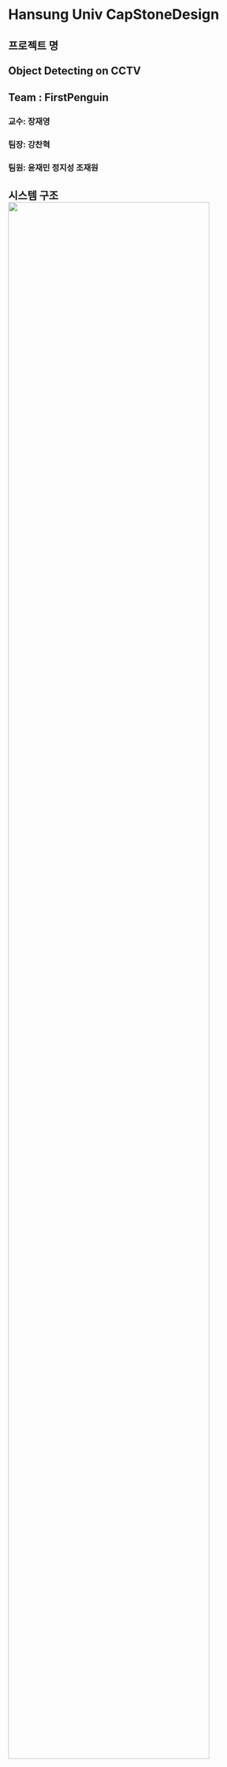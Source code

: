 <h1>Hansung Univ CapStoneDesign</h1>

<h2>프로젝트 명</br></br>Object Detecting on CCTV</h2>

<h2>Team : FirstPenguin</h2>
<h3>교수: 장재영</h3>
<h3>팀장: 강찬혁</h3>
<h3>팀원: 윤재민 정지성 조재원</h3>



<h2>시스템 구조<br><img src="https://user-images.githubusercontent.com/52271770/82485862-ffb72580-9b16-11ea-918c-6756c3619ed1.png" width="90%"></img></h2>


-------------------------------------------------------------------------
"# capstone-design-Recognition-in-CCTV" 
use   https://github.com/videojs/video.js
      


<h4>icon license</h4>

아이콘 제작자 <a href="https://www.flaticon.com/kr/authors/ultimatearm" title="ultimatearm">ultimatearm</a> from <a href="https://www.flaticon.com/kr/" title="Flaticon"> www.flaticon.com</a>
<div>아이콘 제작자 <a href="https://www.flaticon.com/kr/authors/freepik" title="Freepik">Freepik</a> from <a href="https://www.flaticon.com/kr/" title="Flaticon">www.flaticon.com</a></div>
아이콘 제작자 <a href="https://www.flaticon.com/kr/authors/freepik" title="Freepik">Freepik</a> from <a href="https://www.flaticon.com/kr/" title="Flaticon"> www.flaticon.com</a>
<div>아이콘 제작자 <a href="https://www.flaticon.com/kr/authors/nikita-golubev" title="Nikita Golubev">Nikita Golubev</a> from <a href="https://www.flaticon.com/kr/" title="Flaticon">www.flaticon.com</a></div>
아이콘 제작자 <a href="https://www.flaticon.com/kr/authors/freepik" title="Freepik">Freepik</a> from <a href="https://www.flaticon.com/kr/" title="Flaticon"> www.flaticon.com</a>
<div>아이콘 제작자 <a href="https://www.flaticon.com/kr/authors/nikita-golubev" title="Nikita Golubev">Nikita Golubev</a> from <a href="https://www.flaticon.com/kr/" title="Flaticon">www.flaticon.com</a></div>
<div>아이콘 제작자 <a href="https://www.flaticon.com/kr/authors/monkik" title="monkik">monkik</a> from <a href="https://www.flaticon.com/kr/" title="Flaticon">www.flaticon.com</a></div>
<div>아이콘 제작자 <a href="https://www.flaticon.com/kr/authors/good-ware" title="Good Ware">Good Ware</a> from <a href="https://www.flaticon.com/kr/" title="Flaticon">www.flaticon.com</a></div>
<div>아이콘 제작자 <a href="https://www.flaticon.com/kr/authors/freepik" title="Freepik">Freepik</a> from <a href="https://www.flaticon.com/kr/" title="Flaticon">www.flaticon.com</a></div>


